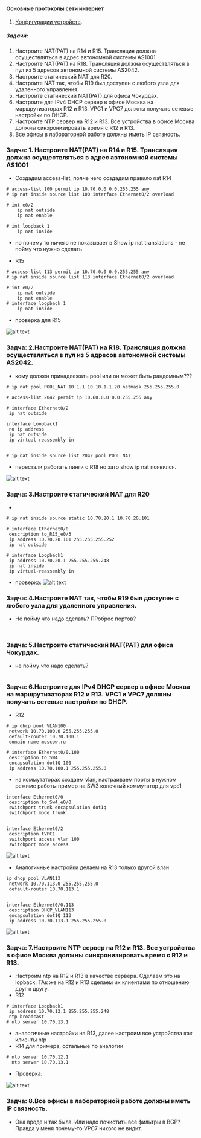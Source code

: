 #### Основные протоколы сети интернет
 1. [Конфигурации устройств](configs/).

##### Задачи:
1. Настроите NAT(PAT) на R14 и R15. Трансляция должна осуществляться в адрес автономной системы AS1001
2. Настроите NAT(PAT) на R18. Трансляция должна осуществляться в пул из 5 адресов автономной системы AS2042.
3. Настроите статический NAT для R20.
4. Настроите NAT так, чтобы R19 был доступен с любого узла для удаленного управления.
5. Настроите статический NAT(PAT) для офиса Чокурдах.
6. Настроите для IPv4 DHCP сервер в офисе Москва на маршрутизаторах R12 и R13. VPC1 и VPC7 должны получать сетевые настройки по DHCP.
7. Настроите NTP сервер на R12 и R13. Все устройства в офисе Москва должны синхронизировать время с R12 и R13.
8. Все офисы в лабораторной работе должны иметь IP связность.
### Задча: 1. Настроите NAT(PAT) на R14 и R15. Трансляция должна осуществляться в адрес автономной системы AS1001
- Создадим access-list, полче чего создадим правило nat
 R14
```
# access-list 100 permit ip 10.70.0.0 0.0.255.255 any
# ip nat inside source list 100 interface Ethernet0/2 overload

# int e0/2
    ip nat outside
    ip nat enable

# int loopback 1
    ip nat inside

```
- но почему то ничего не показывает в Show ip nat translations - не пойму что нужно сделать

- R15
```
# access-list 113 permit ip 10.70.0.0 0.0.255.255 any
# ip nat inside source list 113 interface Ethernet0/2 overload

# int e0/2
    ip nat outside
    ip nat enable
# interface loopback 1
    ip nat inside

```
- проверка для R15

![alt text](image.png)

### Задча: 2.Настроите NAT(PAT) на R18. Трансляция должна осуществляться в пул из 5 адресов автономной системы AS2042.
- кому должен принадлежать pool или он может быть рандомным??? 
```
# ip nat pool POOL_NAT 10.1.1.10 10.1.1.20 netmask 255.255.255.0

# access-list 2042 permit ip 10.60.0.0 0.0.255.255 any

# interface Ethernet0/2
 ip nat outside

interface Loopback1
 no ip address
 ip nat outside
 ip virtual-reassembly in


# ip nat inside source list 2042 pool POOL_NAT

```
- перестали работать пинги с R18 но зато show ip nat появился.

![alt text](image-1.png)

### Задча: 3.Настроите статический NAT для R20
-  
```
# ip nat inside source static 10.70.20.1 10.70.20.101

# interface Ethernet0/0
 description to_R15_e0/3
 ip address 10.70.20.101 255.255.255.252
 ip nat outside

# interface Loopback1
 ip address 10.70.20.1 255.255.255.248
 ip nat inside
 ip virtual-reassembly in

```
- проверка:
![alt text](image-2.png)


### Задча: 4.Настроите NAT так, чтобы R19 был доступен с любого узла для удаленного управления.
- Не пойму что надо сделать? ПРоброс портов?
```


```
### Задча: 5.Настроите статический NAT(PAT) для офиса Чокурдах.
- не пойму что надо сделать? 
```
```
### Задча: 6.Настроите для IPv4 DHCP сервер в офисе Москва на маршрутизаторах R12 и R13. VPC1 и VPC7 должны получать сетевые настройки по DHCP.
- R12 
```
# ip dhcp pool VLAN100
 network 10.70.100.0 255.255.255.0
 default-router 10.70.100.1
 domain-name moscow.ru

# interface Ethernet0/0.100
 description to_SW4
 encapsulation dot1Q 100
 ip address 10.70.100.1 255.255.255.0

```
- на коммутаторах создаем vlan, настраиваем порты в нужном режиме работы пример на SW3 конечный коммутатор для vpc1

```
interface Ethernet0/0
 description to_Sw4_e0/0
 switchport trunk encapsulation dot1q
 switchport mode trunk


interface Ethernet0/2
 description tVPC1
 switchport access vlan 100
 switchport mode access

```
![alt text](image-3.png)
- Аналогичные настройки делаем на R13 только другой влан
```
ip dhcp pool VLAN113
 network 10.70.113.0 255.255.255.0
 default-router 10.70.113.1


interface Ethernet0/0.113
 description DHCP_VLAN113
 encapsulation dot1Q 113
 ip address 10.70.113.1 255.255.255.0

```
![alt text](image-4.png)

### Задча: 7.Настроите NTP сервер на R12 и R13. Все устройства в офисе Москва должны синхронизировать время с R12 и R13.
- Настроим ntp на R12 и R13 в качестве сервера. Сделаем это на lopback. ТАк же на R12 и R13 сделаем их клиентами по отношению друг к другу.
- R12
```
# interface Loopback1
 ip address 10.70.12.1 255.255.255.248
 ntp broadcast
# ntp server 10.70.13.1
```
- аналогичные настройки на R13, далее настроим все устройства как клиенты ntp
- R14 для примера, остальные по аналогии
```
# ntp server 10.70.12.1
  ntp server 10.70.13.1

```
- Проверка:

![alt text](image-5.png)

### Задча: 8.Все офисы в лабораторной работе должны иметь IP связность.

- Она вроде и так была. Или надо почистить все фильтры в BGP? Правда у меня почему-то VPC7 никого не видит.
```
```
